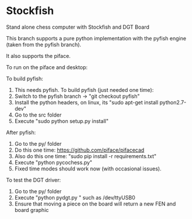 Stockfish
=========

Stand alone chess computer with Stockfish and DGT Board

This branch supports a pure python implementation with the pyfish engine (taken from the pyfish branch).

It also supports the piface.

To run on the piface and desktop:

To build pyfish:

1. This needs pyfish. To build pyfish (just needed one time):
2. Switch to the pyfish branch -> "git checkout pyfish"
3. Install the python headers, on linux, its "sudo apt-get install python2.7-dev"
3. Go to the src folder
4. Execute "sudo python setup.py install"

After pyfish:

1. Go to the py/ folder
1. Do this one time: https://github.com/piface/pifacecad
1. Also do this one time: "sudo pip install -r requirements.txt" 
1. Execute "python pycochess.py"
1. Fixed time modes should work now (with occasional issues).


To test the DGT driver:

1. Go to the py/ folder
2. Execute "python pydgt.py <device name>" such as /dev/ttyUSB0
3. Ensure that moving a piece on the board will return a new FEN and board graphic
